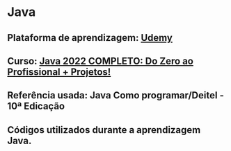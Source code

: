 # Java

## Plataforma de aprendizagem: [Udemy](https://www.udemy.com/) 
## Curso: [Java 2022 COMPLETO: Do Zero ao Profissional + Projetos!](https://www.udemy.com/course/fundamentos-de-programacao-com-java)

## Referência usada: Java Como programar/Deitel - 10ª Edicação

## Códigos utilizados durante a aprendizagem Java.

